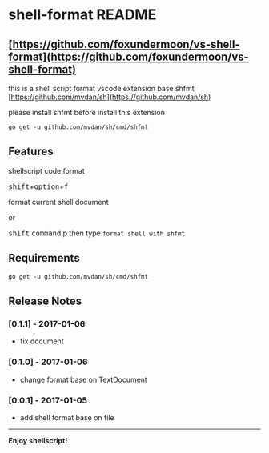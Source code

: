 # shell-format README
## [https://github.com/foxundermoon/vs-shell-format](https://github.com/foxundermoon/vs-shell-format)

this is a shell script format vscode extension base shfmt [https://github.com/mvdan/sh](https://github.com/mvdan/sh)

please  install shfmt before install this extension

`go get -u github.com/mvdan/sh/cmd/shfmt` 
## Features
shellscript code  format

<kbd>shift</kbd>+<kbd>option</kbd>+<kbd>f</kbd> 

format current shell document

or

<kbd>shift</kbd> <kbd>command</kbd> </kbd>p</kbd> then type `format shell with shfmt`

## Requirements
`go get -u github.com/mvdan/sh/cmd/shfmt`


## Release Notes
### [0.1.1] - 2017-01-06
- fix document

### [0.1.0] - 2017-01-06
- change format base on TextDocument

### [0.0.1] - 2017-01-05
- add shell format base on file 





-----------------------------------------------------------------------------------------------------------




**Enjoy shellscript!**